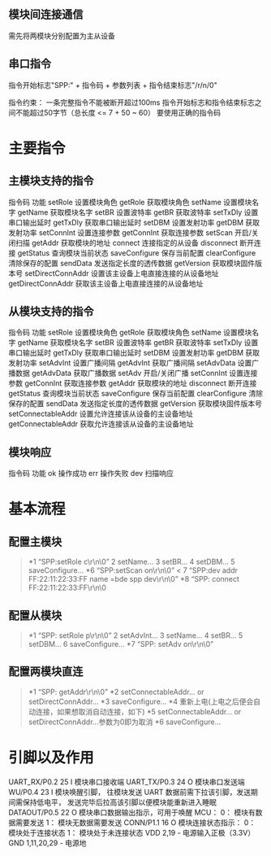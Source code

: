 

## 模块间连接通信 ##

需先将两模块分别配置为主从设备

## 串口指令 ##

指令开始标志"SPP:" + 指令码 + 参数列表 + 指令结束标志"/r/n/0"

指令约束：
一条完整指令不能被断开超过100ms
指令开始标志和指令结束标志之间不能超过50字节（总长度 <= 7 + 50 ~ 60）
要使用正确的指令码

# 主要指令 #
## 主模块支持的指令 ##
指令码 			功能
setRole 		设置模块角色
getRole 		获取模块角色
setName 		设置模块名字
getName 		获取模块名字
setBR 			设置波特率
getBR 			获取波特率
setTxDly 		设置串口输出延时
getTxDly 		获取串口输出延时
setDBM 			设置发射功率
getDBM 			获取发射功率
setConnInt 		设置连接参数
getConnInt 		获取连接参数
setScan 		开启/关闭扫描
getAddr 		获取模块的地址
connect 		连接指定的从设备
disconnect 		断开连接
getStatus 		查询模块当前状态
saveConfigure 	保存当前配置
clearConfigure 	清除保存的配置
sendData 		发送指定长度的透传数据
getVersion 		获取模块固件版本号
setDirectConnAddr 设置该主设备上电直接连接的从设备地址
getDirectConnAddr 获取该主设备上电直接连接的从设备地址
## 从模块支持的指令 ##
指令码 			功能
setRole 		设置模块角色
getRole 		获取模块角色
setName 		设置模块名字
getName 		获取模块名字
setBR 			设置波特率
getBR 			获取波特率
setTxDly 		设置串口输出延时
getTxDly 		获取串口输出延时
setDBM 			设置发射功率
getDBM 			获取发射功率
setAdvInt 		设置广播间隔
getAdvInt 		获取广播间隔
setAdvData 		设置广播数据
getAdvData 		获取广播数据
setAdv 			开启/关闭广播
setConnInt 		设置连接参数
getConnInt 		获取连接参数
getAddr 		获取模块的地址
disconnect 		断开连接
getStatus 		查询模块当前状态
saveConfigure 	保存当前配置
clearConfigure 	清除保存的配置
sendData 		发送指定长度的透传数据
getVersion 		获取模块固件版本号
setConnectableAddr 设置允许连接该从设备的主设备地址
getConnectableAddr 获取允许连接该从设备的主设备地址
## 模块响应 ##
指令码 			功能
ok 				操作成功
err 			操作失败
dev 			扫描响应
# 基本流程 #
## 配置主模块 ##

>*1 “SPP:setRole c\r\n\0”
> 2 setName...
> 3 setBR...
> 4 setDBM...
> 5 saveConfigure...
>*6 “SPP:setScan on\r\n\0”
< 7 “SPP:dev addr FF:22:11:22:33:FF name =bde spp dev\r\n\0”
>*8 “SPP: connect FF:22:11:22:33:FF\r\n\0

## 配置从模块 ##

>*1 “SPP: setRole p\r\n\0”
> 2 setAdvInt...
> 3 setName...
> 4 setBR...
> 5 setDBM...
> 6 saveConfigure...
>*7 “SPP: setAdv on\r\n\0”

## 配置两模块直连 ##

>*1 “SPP: getAddr\r\n\0”
>*2 setConnectableAddr... or setDirectConnAddr...
>*3 saveConfigure...
>*4 重新上电(上电之后便会自动连接，如果想取消自动连接，如下)
>*5 setConnectableAddr... or setDirectConnAddr...参数为0即为取消
>*6 saveConfigure...

# 引脚以及作用 #

UART_RX/P0.2 	25 	I 	模块串口接收端
UART_TX/P0.3 	24 	O 	模块串口发送端
WU/P0.4 		23 	I	模块唤醒引脚， 往模块发送 UART 数据前需下拉该引脚，发送期间需保持低电平， 						发送完毕后拉高该引脚以便模块能重新进入睡眠
DATAOUT/P0.5 	22 	O	模块串口数据输出指示，可用于唤醒 MCU：
                        0： 模块有数据需要发送
                        1： 模块无数据需要发送
CONN/P1.1 		16 	O	模块连接状态指示：
						0： 模块处于连接状态
						1： 模块处于未连接状态
VDD 			2,19 - 电源输入正极（3.3V）
GND 			1,11,20,29 - 电源地



